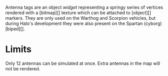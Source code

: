 Antenna tags are an object _widget_ representing a springy series of vertices rendered with a [bitmap][] texture which can be attached to [object][] markers. They are only used on the Warthog and Scorpion vehicles, but during Halo's development they were also present on the Spartan (cyborg) [biped][].

# Limits
Only 12 antennas can be simulated at once. Extra antennas in the map will not be rendered.
